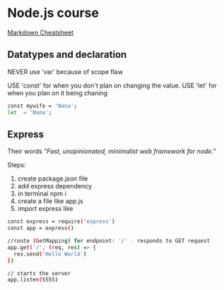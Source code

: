 # Node.js course

[Markdown Cheatsheet](https://github.com/tchapi/markdown-cheatsheet 'great resource to create markdown files')

## Datatypes and declaration

NEVER use 'var' because of scope flaw

USE 'const' for when you don't plan on changing the value.
USE 'let' for when you plan on it being chaning

```bash
const mywife = 'Nana';
let  = 'Nana';
```

## Express

Their words _"Fast, unopinionated, minimalist web framework for node."_

Steps:

1. create package.json file
2. add express dependency
3. in terminal npm i
4. create a file like app.js
5. import express like

```bash
const express = require('express')
const app = express()

//route (GetMapping) for endpoint: '/' - responds to GET request
app.get('/', (req, res) => {
  res.send('Hello World')
})

// starts the server
app.listen(5555)
```
